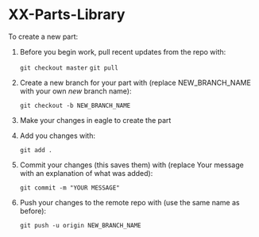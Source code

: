 # XX-Parts-Library

To create a new part:
1. Before you begin work, pull recent updates from the repo with:
	
	`git checkout master`
	`git pull`

2. Create a new branch for your part with (replace NEW_BRANCH_NAME with your own _new_ branch name):

	`git checkout -b NEW_BRANCH_NAME`

3. Make your changes in eagle to create the part

4. Add you changes with:

	`git add .`

5. Commit your changes (this saves them) with (replace Your message with an explanation of what was added):

	`git commit -m "YOUR MESSAGE"`

6. Push your changes to the remote repo with (use the same name as before):

	`git push -u origin NEW_BRANCH_NAME`


